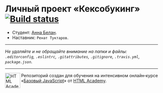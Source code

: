 # Личный проект «Кексобукинг» [![Build status][travis-image]][travis-url]

* Студент: [Анна Белан](https://up.htmlacademy.ru/javascript/9/user/196107).
* Наставник: `Ренат Туктаров`.

---

_Не удаляйте и не обращайте внимание на папки и файлы:_<br>
_`.editorconfig`, `.eslintrc`, `.gitattributes`, `.gitignore`, `.travis.yml`, `package.json`._

---

<a href="https://htmlacademy.ru/intensive/javascript"><img align="left" width="50" height="50" title="HTML Academy" src="https://up.htmlacademy.ru/static/img/intensive/javascript/logo-for-github.svg"></a>

Репозиторий создан для обучения на интенсивном онлайн‑курсе «[Базовый JavaScript](https://htmlacademy.ru/intensive/javascript)» от [HTML Academy](https://htmlacademy.ru).

[travis-image]: https://travis-ci.org/htmlacademy-javascript/196107-keksobooking.svg?branch=master
[travis-url]: https://travis-ci.org/htmlacademy-javascript/196107-keksobooking
